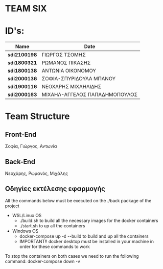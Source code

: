 # TEAM SIX

# ID's:
| Name                     | Date                         | 
|--------------------------|------------------------------|
|**sdi2100198**            | ΓΙΩΡΓΟΣ ΤΣΟΜΗΣ               |
|**sdi1800321**            | ΡΩΜΑΝΟΣ ΠΙΚΑΣΗΣ              |                                      
| **sdi1800138**           | ΑΝΤΩΝΙΑ ΟΙΚΟΝΟΜΟΥ            |                                     
| **sdi2000136**           | ΣΟΦΙΑ-ΣΠΥΡΙΔΟΥΛΑ ΜΠΑΝΟΥ      |                             
| **sdi1900116**           | ΝΕΟΧΑΡΗΣ ΜΙΧΑΗΛΙΔΗΣ          |                              
| **sdi2000163**           | ΜΙΧΑΗΛ-ΑΓΓΕΛΟΣ ΠΑΠΑΔΗΜΟΠΟΥΛΟΣ|                              



# Team Structure
## Front-End 

Σοφία, Γιώργος, Αντωνία 

## Back-End

Νεοχάρης, Ρωμανός, Μιχάλης

## Οδηγίες εκτέλεσης εφαρμογής
All the commands below must be executed on the ./back package of the project
- WSL/Linux OS 
  - ./build.sh to build all the necessary images for the docker containers   
  - ./start.sh to up all the containers
- Windows OS
  - docker-compose up -d --build to build and up all the containers
  + IMPORTANT!! docker desktop must be installed in your machine in order for these commands to work

To stop the containers on both cases we need to run the following command:
    docker-compose down -v



